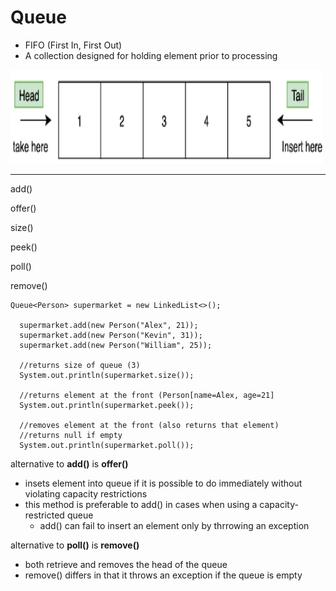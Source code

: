 # Queue

- FIFO (First In, First Out)
- A collection designed for holding element prior to processing

<img src="queue.PNG" height="150">

--------------------------
add()

offer()

size()

peek()

poll()

remove()



```
Queue<Person> supermarket = new LinkedList<>();

  supermarket.add(new Person("Alex", 21));
  supermarket.add(new Person("Kevin", 31));
  supermarket.add(new Person("William", 25));

  //returns size of queue (3)
  System.out.println(supermarket.size());

  //returns element at the front (Person[name=Alex, age=21]
  System.out.println(supermarket.peek());

  //removes element at the front (also returns that element)
  //returns null if empty
  System.out.println(supermarket.poll());
```

alternative to **add()** is **offer()**
-  insets element into queue if it is possible to do immediately without violating capacity restrictions
-  this method is preferable to add() in cases when using a capacity-restricted queue
    -  add() can fail to insert an element only by thrrowing an exception 


alternative to **poll()** is **remove()**
-  both retrieve and removes the head of the queue
-  remove() differs in that it throws an exception if the queue is empty
